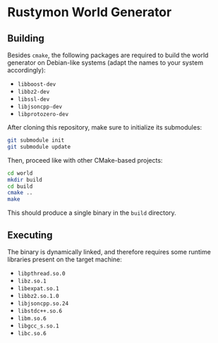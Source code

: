 # Rustymon World Generator

## Building

Besides `cmake`, the following packages are required
to build the world generator on Debian-like systems
(adapt the names to your system accordingly):

- `libboost-dev`
- `libbz2-dev`
- `libssl-dev`
- `libjsoncpp-dev`
- `libprotozero-dev`

After cloning this repository, make sure to initialize its submodules:

```sh
git submodule init
git submodule update
```

Then, proceed like with other CMake-based projects:

```sh
cd world
mkdir build
cd build
cmake ..
make
```

This should produce a single binary in the `build` directory.

## Executing

The binary is dynamically linked, and therefore requires
some runtime libraries present on the target machine:

- `libpthread.so.0`
- `libz.so.1`
- `libexpat.so.1`
- `libbz2.so.1.0`
- `libjsoncpp.so.24`
- `libstdc++.so.6`
- `libm.so.6`
- `libgcc_s.so.1`
- `libc.so.6`
